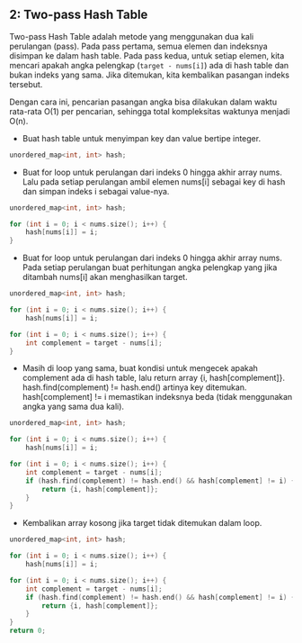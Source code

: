 ## 2: Two-pass Hash Table

Two-pass Hash Table adalah metode yang menggunakan dua kali perulangan (pass).
Pada pass pertama, semua elemen dan indeksnya disimpan ke dalam hash table. Pada
pass kedua, untuk setiap elemen, kita mencari apakah angka pelengkap
(`target - nums[i]`) ada di hash table dan bukan indeks yang sama. Jika
ditemukan, kita kembalikan pasangan indeks tersebut.

Dengan cara ini, pencarian pasangan angka bisa dilakukan dalam waktu rata-rata
O(1) per pencarian, sehingga total kompleksitas waktunya menjadi O(n).

- Buat hash table untuk menyimpan key dan value bertipe integer.

```c++
unordered_map<int, int> hash;
```

- Buat for loop untuk perulangan dari indeks 0 hingga akhir array nums. Lalu
  pada setiap perulangan ambil elemen nums[i] sebagai key di hash dan simpan
  indeks i sebagai value-nya.

```c++
unordered_map<int, int> hash;

for (int i = 0; i < nums.size(); i++) {
    hash[nums[i]] = i;
}
```

- Buat for loop untuk perulangan dari indeks 0 hingga akhir array nums. Pada
  setiap perulangan buat perhitungan angka pelengkap yang jika ditambah nums[i]
  akan menghasilkan target.

```c++
unordered_map<int, int> hash;

for (int i = 0; i < nums.size(); i++) {
    hash[nums[i]] = i;

for (int i = 0; i < nums.size(); i++) {
    int complement = target - nums[i];
}
```

- Masih di loop yang sama, buat kondisi untuk mengecek apakah complement ada di
  hash table, lalu return array {i, hash[complement]}. hash.find(complement) !=
  hash.end() artinya key ditemukan. hash[complement] != i memastikan indeksnya
  beda (tidak menggunakan angka yang sama dua kali).

```c++
unordered_map<int, int> hash;

for (int i = 0; i < nums.size(); i++) {
    hash[nums[i]] = i;

for (int i = 0; i < nums.size(); i++) {
    int complement = target - nums[i];
    if (hash.find(complement) != hash.end() && hash[complement] != i) {
        return {i, hash[complement]};
    }
}
```

- Kembalikan array kosong jika target tidak ditemukan dalam loop.

```c++
unordered_map<int, int> hash;

for (int i = 0; i < nums.size(); i++) {
    hash[nums[i]] = i;

for (int i = 0; i < nums.size(); i++) {
    int complement = target - nums[i];
    if (hash.find(complement) != hash.end() && hash[complement] != i) {
        return {i, hash[complement]};
    }
}
return 0;
```
